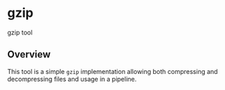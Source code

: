 # gzip
gzip tool

## Overview
This tool is a simple `gzip` implementation allowing both compressing and decompressing files and usage in a pipeline.
